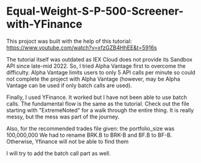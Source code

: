 # Equal-Weight-S-P-500-Screener-with-YFinance

This projoct was built with the help of this tutorial: https://www.youtube.com/watch?v=xfzGZB4HhEE&t=5916s

The tutorial itself was outdated as IEX Cloud does not provide its Sandbox API since late-mid 2022. So, I tried Alpha Vantage first to overcome the difficulty. Alpha Vantage limits users to only 5 API calls per minute so could not complete the project with Alpha Vantage (however, may be Alpha Vantage can be used if only batch calls are used).

Finally, I used YFinance. It worked but I have not been able to use batch calls. The fundamental flow is the same as the tutorial. Check out the file starting with "ExtremeNoted" for a walk through the entire thing. It is really messy, but the mess was part of the journey.

Also, for the recommended trades file given: the portfolio_size was 100,000,000
We had to rename BRK.B to BRK-B and BF.B to BF-B. Otherwise, Yfinance will not be able to find them

I will try to add the batch call part as well.
